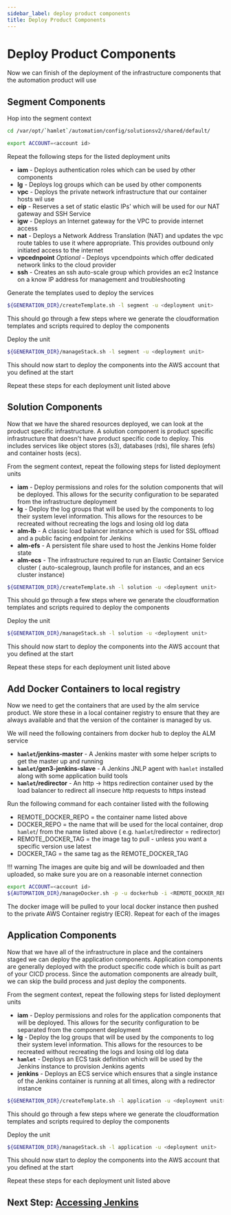 ```yaml
---
sidebar_label: deploy product components
title: Deploy Product Components
---
```

# Deploy Product Components

Now we can finish of the deployment of the infrastructure components that the automation product will use

## Segment Components

Hop into the segment context

```bash
cd /var/opt/`hamlet`/automation/config/solutionsv2/shared/default/

export ACCOUNT=<account id>
```

Repeat the following steps for the listed deployment units

- **iam** - Deploys authentication roles which can be used by other components
- **lg** - Deploys log groups which can be used by other components
- **vpc** - Deploys the private network infrastructure that our container hosts wil use
- **eip** - Reserves a set of static elastic IPs' which will be used for our NAT gateway and SSH Service
- **igw** - Deploys an Internet gateway for the VPC to provide internet access
- **nat** - Deploys a Network Address Translation (NAT) and updates the vpc route tables to use it where appropriate. This provides outbound only initiated access to the internet
- **vpcednpoint** *Optional* - Deploys vpcendpoints which offer dedicated network links to the cloud provider
- **ssh** - Creates an ssh auto-scale group which provides an ec2 Instance on a know IP address for management and troubleshooting

Generate the templates used to deploy the services

```bash
${GENERATION_DIR}/createTemplate.sh -l segment -u <deployment unit>
```

This should go through a few steps where we generate the cloudformation templates and scripts required to deploy the components

Deploy the unit

```bash
${GENERATION_DIR}/manageStack.sh -l segment -u <deployment unit>
```

This should now start to deploy the components into the AWS account that you defined at the start

Repeat these steps for each deployment unit listed above

## Solution Components

Now that we have the shared resources deployed, we can look at the product specific infrastructure. A solution component is product specific infrastructure that doesn't have product specific code to deploy. This includes services like object stores (s3), databases (rds), file shares (efs) and container hosts (ecs).

From the segment context, repeat the following steps for listed deployment units

- **iam** - Deploy permissions and roles for the solution components that will be deployed. This allows for the security configuration to be separated from the infrastructure deployment
- **lg** - Deploy the log groups that will be used by the components to log their system level information. This allows for the resources to be recreated without recreating the logs and losing old log data
- **alm-lb** - A classic load balancer instance which is used for SSL offload and a public facing endpoint for Jenkins
- **alm-efs** - A persistent file share used to host the Jenkins Home folder state
- **alm-ecs** - The infrastructure required to run an Elastic Container Service cluster ( auto-scalegroup, launch profile for instances, and an ecs cluster instance)

```bash
${GENERATION_DIR}/createTemplate.sh -l solution -u <deployment unit>
```

This should go through a few steps where we generate the cloudformation templates and scripts required to deploy the components

Deploy the unit

```bash
${GENERATION_DIR}/manageStack.sh -l solution -u <deployment unit>
```

This should now start to deploy the components into the AWS account that you defined at the start

Repeat these steps for each deployment unit listed above

## Add Docker Containers to local registry

Now we need to get the containers that are used by the alm service product. We store these in a local container registry to ensure that they are always available and that the version of the container is managed by us.

We will need the following containers from docker hub to deploy the ALM service

- **`hamlet`/jenkins-master** - A Jenkins master with some helper scripts to get the master up and running
- **`hamlet`/gen3-jenkins-slave** - A Jenkins JNLP agent with `hamlet` installed along with some application build tools
- **`hamlet`/redirector** - An http -> https redirection container used by the load balancer to redirect all insecure http requests to https instead

Run the following command for each container listed with the following

- REMOTE_DOCKER_REPO = the container name listed above
- DOCKER_REPO = the name that will be used for the local container, drop `hamlet`/ from the name listed above ( e.g. `hamlet`/redirector = redirector)
- REMOTE_DOCKER_TAG = the image tag to pull - unless you want a specific version use latest
- DOCKER_TAG = the same tag as the REMOTE_DOCKER_TAG

!!! warning
    The images are quite big and will be downloaded and then uploaded, so make sure you are on a reasonable internet connection

```bash
export ACCOUNT=<account id>
${AUTOMATION_DIR}/manageDocker.sh -p -u dockerhub -i <REMOTE_DOCKER_REPO> -l <DOCKER_REPO> -r <REMOTE_DOCKER_TAG> -t <DOCKER_TAG>
```

The docker image will be pulled to your local docker instance then pushed to the private AWS Container registry (ECR). Repeat for each of the images

## Application Components

Now that we have all of the infrastructure in place and the containers staged we can deploy the application components. Application components are generally deployed with the product specific code which is built as part of your CICD process. Since the automation components are already built, we can skip the build process and just deploy the components.

From the segment context, repeat the following steps for listed deployment units

- **iam** - Deploy permissions and roles for the application components that will be deployed. This allows for the security configuration to be separated from the component deployment
- **lg** - Deploy the log groups that will be used by the components to log their system level information. This allows for the resources to be recreated without recreating the logs and losing old log data
- **`hamlet`** - Deploys an ECS task definition which will be used by the Jenkins instance to provision Jenkins agents
- **jenkins** - Deploys an ECS service which ensures that a single instance of the Jenkins container is running at all times, along with a redirector instance

```bash
${GENERATION_DIR}/createTemplate.sh -l application -u <deployment unit>
```

This should go through a few steps where we generate the cloudformation templates and scripts required to deploy the components

Deploy the unit

```bash
${GENERATION_DIR}/manageStack.sh -l application -u <deployment unit>
```

This should now start to deploy the components into the AWS account that you defined at the start

Repeat these steps for each deployment unit listed above

## Next Step: [Accessing Jenkins](./accessing-jenkins.md)
